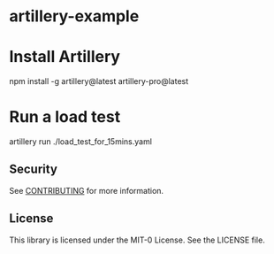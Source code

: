 # artillery-example

# Install Artillery
npm install -g artillery@latest artillery-pro@latest

# Run a load test
artillery run ./load_test_for_15mins.yaml

## Security

See [CONTRIBUTING](CONTRIBUTING.md#security-issue-notifications) for more information.

## License

This library is licensed under the MIT-0 License. See the LICENSE file.
